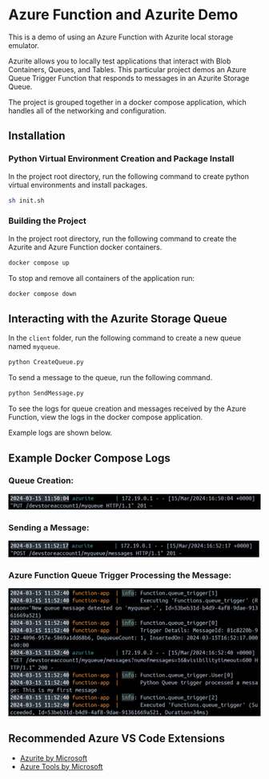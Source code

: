 # Azure Function and Azurite Demo

This is a demo of using an Azure Function with Azurite local storage emulator.

Azurite allows you to locally test applications that interact with Blob Containers, Queues, and Tables. This particular project demos an Azure Queue Trigger Function that responds to messages in an Azurite Storage Queue.

The project is grouped together in a docker compose application, which handles all of the networking and configuration.

## Installation

### Python Virtual Environment Creation and Package Install

In the project root directory, run the following command to create python virtual environments and install packages.

```sh
sh init.sh
```

### Building the Project

In the project root directory, run the following command to create the Azurite and Azure Function docker containers.

```sh
docker compose up
```

To stop and remove all containers of the application run:

```sh
docker compose down
```

## Interacting with the Azurite Storage Queue

In the `client` folder, run the following command to create a new queue named `myqueue`.

```python
python CreateQueue.py
```

To send a message to the queue, run the following command.

```python
python SendMessage.py
```

To see the logs for queue creation and messages received by the Azure Function, view the logs in the docker compose application.

Example logs are shown below.

## Example Docker Compose Logs

### Queue Creation:
![Docker Logs for Creating a Queue](images/docker-logs-create-queue.png?raw=true "Docker Logs for Creating a Queue")

### Sending a Message:
![Docker Logs for Sending a Message](images/docker-logs-send-message.png?raw=true "Docker Logs for Sending a Message")

### Azure Function Queue Trigger Processing the Message:
![Docker Logs for Azure Function Queue Trigger Processing the Message](images/docker-logs-azure-function-queue-trigger.png?raw=true "Docker Logs for Azure Function Queue Trigger Processing the Message")

## Recommended Azure VS Code Extensions
- [Azurite by Microsoft](https://marketplace.visualstudio.com/items?itemName=Azurite.azurite)
- [Azure Tools by Microsoft](https://marketplace.visualstudio.com/items?itemName=ms-vscode.vscode-node-azure-pack)
